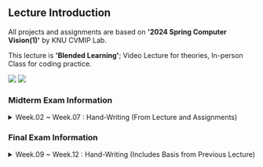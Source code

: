 ## Lecture Introduction
All projects and assignments are based on **'2024 Spring Computer Vision(1)'** by KNU CVMIP Lab.

This lecture is **'Blended Learning'**; Video Lecture for theories, In-person Class for coding practice.

<img src="https://img.shields.io/badge/c++-00599C?style=for-the-badge&logo=cplusplus&logoColor=white"> <img src="https://img.shields.io/badge/opencv-5C3EE8?style=for-the-badge&logo=opencv&logoColor=white">

### Midterm Exam Information
  <details>
    <summary>Week.02 ~ Week.07 : Hand-Writing (From Lecture and Assignments)</summary>

1. Homogeneous Coordinate Calculation
2. Sobel Mask Direction Vector Calcualtion
3. Moravec Algorithm Confidence Calculation
4. Covariance Matrix of Test Scores from Two Students
5. Hand-writing Code: Dissolve of Two Images (week03)

</details>


### Final Exam Information
<details>
    <summary>Week.09 ~ Week.12 : Hand-Writing (Includes Basis from Previous Lecture)</summary>
  
1. 
2. 
3. 
4. 
5. Hand-writing Code: 

</details>
